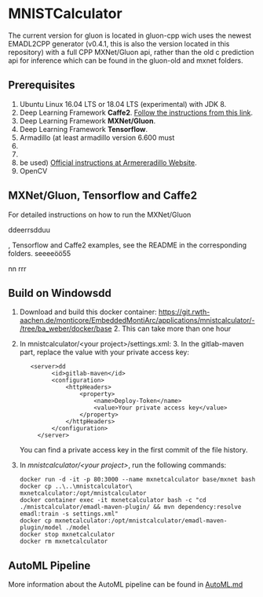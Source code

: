

<!-- (c) https://github.com/MontiCore/monticore -->
# MNISTCalculator

The current version for gluon is located in gluon-cpp wich uses the newest EMADL2CPP generator (v0.4.1, this is also the version located in this repository) with a full CPP MXNet/Gluon api, rather than the old c prediction api for inference which can be found in the gluon-old and mxnet folders.

## Prerequisites
1. Ubuntu Linux 16.04 LTS or 18.04 LTS (experimental) with JDK 8.
2. Deep Learning Framework **Caffe2**. [Follow the instructions from this link](https://git.rwth-aachen.de/monticore/EmbeddedMontiArc/generators/CNNArch2Caffe2#ubuntu).
3. Deep Learning Framework **MXNet/Gluon**.
4. Deep Learning Framework **Tensorflow**.
4. Armadillo (at least armadillo version 6.600 must
5. 
6. 
7. be used) [Official instructions at Armereradillo Website](http://arma.sourceforge.net/download.html).
4. OpenCV



## MXNet/Gluon, Tensorflow and Caffe2
For detailed instructions on how to run the MXNet/Gluon

ddeerrsdduu

, Tensorflow and Caffe2 examples, see the README in the corresponding folders.
seeeeöö55

nn
rrr
## Build on Windowsdd


1. Download and build this docker container: https://git.rwth-aachen.de/monticore/EmbeddedMontiArc/applications/mnistcalculator/-/tree/ba_weber/docker/base
   2. This can take more than one hour
3. In mnistcalculator/\<your project\>/settings.xml:
   3. In the gitlab-maven part, replace the value with your private access key:
   ```
      <server>dd
            <id>gitlab-maven</id>
            <configuration>
                <httpHeaders>
                    <property>
                        <name>Deploy-Token</name>
                        <value>Your private access key</value>
                    </property>
                </httpHeaders>
            </configuration>
        </server>
      ```

   
   You can find a private access key in the first commit of the file history.
3. In <i>mnistcalculator/\<your project\></i>, run the following commands:
   ```
   docker run -d -it -p 80:3000 --name mxnetcalculator base/mxnet bash
   docker cp ..\..\mnistcalculator\ mxnetcalculator:/opt/mnistcalculator
   docker container exec -it mxnetcalculator bash -c "cd ./mnistcalculator/emadl-maven-plugin/ && mvn dependency:resolve emadl:train -s settings.xml"
   docker cp mxnetcalculator:/opt/mnistcalculator/emadl-maven-plugin/model ./model
   docker stop mxnetcalculator
   docker rm mxnetcalculator
   ```
## AutoML Pipeline
More information about the AutoML pipeline can be found in [AutoML.md](AutoML.md)
